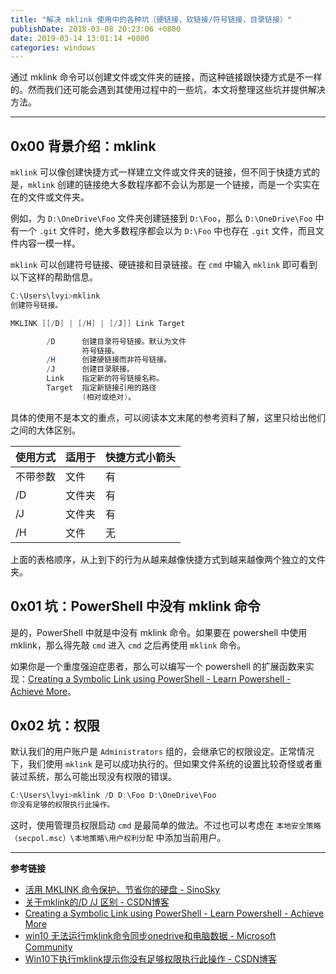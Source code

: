 ```yaml
---
title: "解决 mklink 使用中的各种坑（硬链接，软链接/符号链接，目录链接）"
publishDate: 2018-03-08 20:23:06 +0800
date: 2019-03-14 13:01:14 +0800
categories: windows
---
```


通过 mklink 命令可以创建文件或文件夹的链接，而这种链接跟快捷方式是不一样的。然而我们还可能会遇到其使用过程中的一些坑，本文将整理这些坑并提供解决方法。

---

<div id="toc"></div>

## 0x00 背景介绍：mklink

`mklink` 可以像创建快捷方式一样建立文件或文件夹的链接，但不同于快捷方式的是，`mklink` 创建的链接绝大多数程序都不会认为那是一个链接，而是一个实实在在的文件或文件夹。

例如，为 `D:\OneDrive\Foo` 文件夹创建链接到 `D:\Foo`，那么 `D:\OneDrive\Foo` 中有一个 `.git` 文件时，绝大多数程序都会以为 `D:\Foo` 中也存在 `.git` 文件，而且文件内容一模一样。

`mklink` 可以创建符号链接、硬链接和目录链接。在 `cmd` 中输入 `mklink` 即可看到以下这样的帮助信息。

```powershell
C:\Users\lvyi>mklink
创建符号链接。

MKLINK [[/D] | [/H] | [/J]] Link Target

        /D      创建目录符号链接。默认为文件
                符号链接。
        /H      创建硬链接而非符号链接。
        /J      创建目录联接。
        Link    指定新的符号链接名称。
        Target  指定新链接引用的路径
                (相对或绝对)。
```

具体的使用不是本文的重点，可以阅读本文末尾的参考资料了解，这里只给出他们之间的大体区别。

使用方式|适用于|快捷方式小箭头
-|-|-
不带参数|文件|有
/D|文件夹|有
/J|文件夹|有
/H|文件|无

上面的表格顺序，从上到下的行为从越来越像快捷方式到越来越像两个独立的文件夹。

## 0x01 坑：PowerShell 中没有 mklink 命令

是的，PowerShell 中就是中没有 mklink 命令。如果要在 powershell 中使用 mklink，那么得先敲 `cmd` 进入 `cmd` 之后再使用 `mklink` 命令。

如果你是一个重度强迫症患者，那么可以编写一个 powershell 的扩展函数来实现：[Creating a Symbolic Link using PowerShell - Learn Powershell - Achieve More](https://learn-powershell.net/2013/07/16/creating-a-symbolic-link-using-powershell/)。

## 0x02 坑：权限

默认我们的用户账户是 `Administrators` 组的，会继承它的权限设定。正常情况下，我们使用 `mklink` 是可以成功执行的。但如果文件系统的设置比较奇怪或者重装过系统，那么可能出现没有权限的错误。

```powershell
C:\Users\lvyi>mklink /D D:\Foo D:\OneDrive\Foo
你没有足够的权限执行此操作。
```

这时，使用管理员权限启动 `cmd` 是最简单的做法。不过也可以考虑在 `本地安全策略（secpol.msc）\本地策略\用户权利分配` 中添加当前用户。

---

**参考链接**

- [活用 MKLINK 命令保护、节省你的硬盘 - SinoSky](https://www.sinosky.org/mklink-cmd-useful-tips.html)
- [关于mklink的/D /J 区别 - CSDN博客](http://blog.csdn.net/NotBack/article/details/73604292)
- [Creating a Symbolic Link using PowerShell - Learn Powershell - Achieve More](https://learn-powershell.net/2013/07/16/creating-a-symbolic-link-using-powershell/)
- [win10 无法运行mklink命令同步onedrive和电脑数据 - Microsoft Community](https://answers.microsoft.com/zh-hans/windows/forum/windows_10-files-winpc/win10/8df12869-96f4-4cd1-a914-355e908a6015)
- [Win10下执行mklink提示你没有足够权限执行此操作 - CSDN博客](http://blog.csdn.net/u011583025/article/details/52908508)
